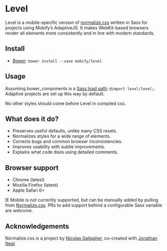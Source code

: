# Level

Level is a mobile-specific version of [normalize.css](https://github.com/necolas/normalize.css) written in Sass for projects using Mobify’s AdaptiveJS. It makes WebKit-based browsers render all elements more consistently and in line with modern standards.

## Install

* [Bower](http://bower.io/): `bower install --save mobify/level`

## Usage

Assuming bower_components is a [Sass load path](https://github.com/gruntjs/grunt-contrib-sass#loadpath): `@import level/level;`. Adaptive projects are set up this way by default.

No other styles should come before Level in compiled css.

## What does it do?

* Preserves useful defaults, unlike many CSS resets.
* Normalizes styles for a wide range of elements.
* Corrects bugs and common browser inconsistencies.
* Improves usability with subtle improvements.
* Explains what code does using detailed comments.

## Browser support

* Chrome (latest)
* Mozilla Firefox (latest)
* Apple Safari 6+

IE Mobile is not currently supported, but can be manually added by pulling from [Normalize.css](https://github.com/necolas/normalize.css/blob/master/normalize.css). PRs to add support behind a configurable Sass variable are welcome.

## Acknowledgements

Normalize.css is a project by [Nicolas Gallagher](https://github.com/necolas),
co-created with [Jonathan Neal](https://github.com/jonathantneal).
